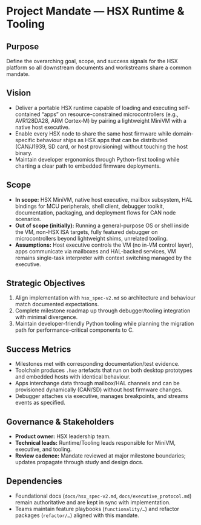 # Project Mandate — HSX Runtime & Tooling

## Purpose
Define the overarching goal, scope, and success signals for the HSX platform so all downstream documents and workstreams share a common mandate.

## Vision
- Deliver a portable HSX runtime capable of loading and executing self-contained “apps” on resource-constrained microcontrollers (e.g., AVR128DA28, ARM Cortex‑M) by pairing a lightweight MiniVM with a native host executive.
- Enable every HSX node to share the same host firmware while domain-specific behaviour ships as HSX apps that can be distributed (CAN/J1939, SD card, or host provisioning) without touching the host binary.
- Maintain developer ergonomics through Python-first tooling while charting a clear path to embedded firmware deployments.

## Scope
- **In scope:** HSX MiniVM, native host executive, mailbox subsystem, HAL bindings for MCU peripherals, shell client, debugger toolkit, documentation, packaging, and deployment flows for CAN node scenarios.
- **Out of scope (initially):** Running a general-purpose OS or shell inside the VM, non-HSX ISA targets, fully featured debugger on microcontrollers beyond lightweight shims, unrelated tooling.
- **Assumptions:** Host executive controls the VM (no in-VM control layer), apps communicate via mailboxes and HAL-backed services, VM remains single-task interpreter with context switching managed by the executive.

## Strategic Objectives
1. Align implementation with `hsx_spec-v2.md` so architecture and behaviour match documented expectations.
2. Complete milestone roadmap up through debugger/tooling integration with minimal divergence.
3. Maintain developer-friendly Python tooling while planning the migration path for performance-critical components to C.

## Success Metrics
- Milestones met with corresponding documentation/test evidence.
- Toolchain produces `.hxe` artefacts that run on both desktop prototypes and embedded hosts with identical behaviour.
- Apps interchange data through mailbox/HAL channels and can be provisioned dynamically (CAN/SD) without host firmware changes.
- Debugger attaches via executive, manages breakpoints, and streams events as specified.

## Governance & Stakeholders
- **Product owner:** HSX leadership team.
- **Technical leads:** Runtime/Tooling leads responsible for MiniVM, executive, and tooling.
- **Review cadence:** Mandate reviewed at major milestone boundaries; updates propagate through study and design docs.

## Dependencies
- Foundational docs (`docs/hsx_spec-v2.md`, `docs/executive_protocol.md`) remain authoritative and are kept in sync with implementation.
- Teams maintain feature playbooks (`functionality/…`) and refactor packages (`refactor/…`) aligned with this mandate.

